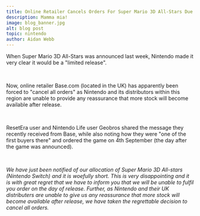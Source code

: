 ```yaml
---
title: Online Retailer Cancels Orders For Super Mario 3D All-Stars Due To "Woefully Short" Supply
description: Mamma mia!
image: blog_banner.jpg
alt: blog post
topic: nintendo
author: Aidan Webb
---
```


When Super Mario 3D All-Stars was announced last week, Nintendo made it very clear it would be a "limited release".

<br />

Now, online retailer Base.com (located in the UK) has apparently been forced to "cancel all orders" as Nintendo and its distributors within this region are unable to provide any reassurance that more stock will become available after release.

<br />

ResetEra user and Nintendo Life user Geobros shared the message they recently received from Base, while also noting how they were "one of the first buyers there" and ordered the game on 4th September (the day after the game was announced).

<br />

<i>We have just been notified of our allocation of Super Mario 3D All-stars (Nintendo Switch) and it is woefully short. This is very disappointing and it is with great regret that we have to inform you that we will be unable to fulfil you order on the day of release. Further, as Nintendo and their UK distributers are unable to give us any reassurance that more stock will become available after release, we have taken the regrettable decision to cancel all orders.</i>